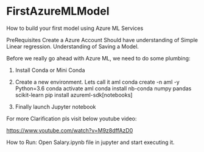 # FirstAzureMLModel
How to build your first model using Azure ML Services

PreRequisites
Create a Azure Account
Should have understanding of Simple Linear regression.
Understanding of Saving a Model.

Before we really go ahead with Azure ML, we need to do some plumbing:

1. Install Conda or Mini Conda
2. Create a new environment. Lets call it aml
   conda create -n aml -y Python=3.6
   conda activate aml
   conda install nb-conda numpy pandas scikit-learn
   pip install azureml-sdk[notebooks]
   
3. Finally launch Jupyter notebook

For more Clarification pls visit below youtube video:

https://www.youtube.com/watch?v=M9z8dffAzD0

How to Run: Open Salary.ipynb file in jupyter and start executing it.
